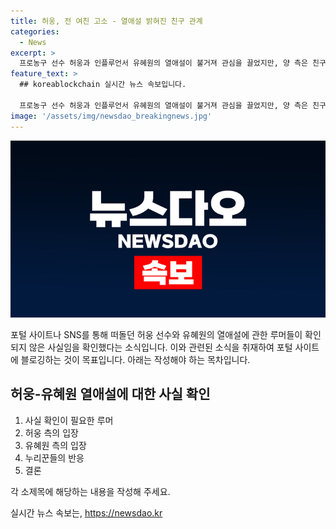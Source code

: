 ```yaml
---
title: 허웅, 전 여친 고소 - 열애설 밝혀진 친구 관계
categories:
  - News
excerpt: >
  프로농구 선수 허웅과 인플루언서 유혜원의 열애설이 불거져 관심을 끌었지만, 양 측은 친구 관계에 불과하다고 주장했습니다. 이에 누리꾼들의 이목이 집중되었는데, 허웅 씨의 열애설은 전 여자친구와의 송사 중에 나온 것으로 밝혀졌습니다. 유혜원 씨 측근과 허웅 씨 소속사 측도 연인 관계를 부인하며 사실무근을 주장했습니다. 이에 대한 관심이 뜨겁게 이어지고 있습니다. #허웅 #유혜원 #열애설 #농구선수 #MBN #굿모닝MBN
feature_text: >
  ## koreablockchain 실시간 뉴스 속보입니다.

  프로농구 선수 허웅과 인플루언서 유혜원의 열애설이 불거져 관심을 끌었지만, 양 측은 친구 관계에 불과하다고 주장했습니다. 이에 누리꾼들의 이목이 집중되었는데, 허웅 씨의 열애설은 전 여자친구와의 송사 중에 나온 것으로 밝혀졌습니다. 유혜원 씨 측근과 허웅 씨 소속사 측도 연인 관계를 부인하며 사실무근을 주장했습니다. 이에 대한 관심이 뜨겁게 이어지고 있습니다. #허웅 #유혜원 #열애설 #농구선수 #MBN #굿모닝MBN
image: '/assets/img/newsdao_breakingnews.jpg'
---
```


<p><img src="/assets/img/newsdao_breakingnews.jpg" alt="koreablockchain 속보" /></p>

<p>포털 사이트나 SNS를 통해 떠돌던 허웅 선수와 유혜원의 열애설에 관한 루머들이 확인되지 않은 사실임을 확인했다는 소식입니다. 이와 관련된 소식을 취재하여 포털 사이트에 블로깅하는 것이 목표입니다. 아래는 작성해야 하는 목차입니다.</p>

<h2 data-ke-size="size26">허웅-유혜원 열애설에 대한 사실 확인</h2>

<ol>
<li>사실 확인이 필요한 루머</li>
<li>허웅 측의 입장</li>
<li>유혜원 측의 입장</li>
<li>누리꾼들의 반응</li>
<li>결론</li>
</ol>

<p>각 소제목에 해당하는 내용을 작성해 주세요.</p>
실시간 뉴스 속보는, <a href="https://newsdao.kr" rel="dofollow">https://newsdao.kr</a>


